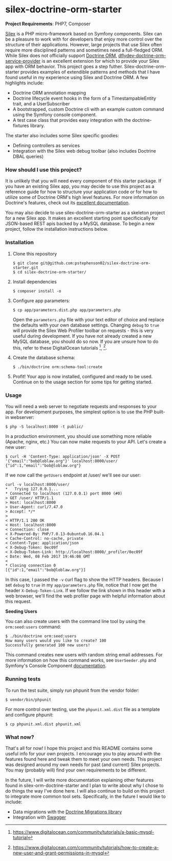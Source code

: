 # silex-doctrine-orm-starter

**Project Requirements**: PHP7, Composer

[Silex](http://silex.sensiolabs.org/) is a PHP micro-framework based on Symfony components. Silex can be a pleasure to work with for developers that enjoy more control over the structure of their applications. However, large projects that use Silex often require more disciplined patterns and sometimes need a full-fledged ORM. While Silex does not officially support [Doctrine ORM](http://www.doctrine-project.org/projects/orm.html), [dflydev-doctrine-orm-service-provider](https://github.com/dflydev/dflydev-doctrine-orm-service-provider) is an excellent extension for which to provide your Silex app with ORM behavior. This project goes a step futher. Silex-doctrine-orm-starter provides examples of extendible patterns and methods that I have found useful in my experience using Silex and Doctrine ORM. A few highlights include:

  - Doctrine ORM annotation mapping
  - Doctrine lifecycle event hooks in the form of a TimestampableEntity trait, and a UserSubscriber
  - A bootstrapped, custom Doctrine cli with an example custom command using the Symfony console component.
  - A test case class that provides easy integration with the doctrine-fixtures library.

The starter also includes some Silex specific goodies:
  - Defining controllers as services
  - Integration with the Silex web debug toolbar (also includes Doctrine DBAL queries)

### How should I use this project?

It is unlikely that you will need every component of this starter package. If you have an existing Silex app, you may decide to use this project as a reference guide for how to structure your application code or for how to utilize some of Doctrine ORM's high level features. For more information on Doctrine's features, check out its [excellent documentation](http://docs.doctrine-project.org/projects/doctrine-orm/en/latest/).

You may also decide to use silex-doctrine-orm-starter as a skeleton project for a new Silex app. It makes an excellent starting point specificically for JSON-based REST apis backed by a MySQL database. To begin a new project, follow the installation instructions below.

### Installation

1. Clone this repository
    ```
    $ git clone git@github.com:pstephenson02/silex-doctrine-orm-starter.git
    $ cd silex-doctrine-orm-starter/
    ```
2. Install dependencies
    ```
    $ composer install -o
    ```
3. Configure app parameters:
    ```
    $ cp app/parameters.dist.php app/parameters.php
    ```
    Open the `parameters.php` file with your text editor of choice and replace the defaults with your own database settings. Changing `debug` to `true` will provide the Silex Web Profiler toolbar on requests - this is very useful during development. If you have not already created a new MySQL database, you should do so now. If you are unsure how to do this, refer to these DigitalOcean tutorials [^1], [^2].
    
4. Create the database schema:
    ```
    $ ./bin/doctrine orm:schema-tool:create
    ```
5. Profit! Your app is now installed, configured and ready to be used. Continue on to the usage section for some tips for getting started.

### Usage
You will need a web server to negotiate requests and responses to your app. For development purposes, the simplest option is to use the PHP built-in webserver:
```
$ php -S localhost:8000 -t public/
```
In a production environment, you should use something more reliable (Apache, nginx, etc.)
You can now make requests to your API. Let's create a new user:
```
$ curl -H 'Content-Type: application/json' -X POST '{"email":"bob@loblaw.org"}' localhost:8000/user/
{"id":1,"email":"bob@loblaw.org"}
```

If we now call the `getUsers` endpoint at /user/ we'll see our user:
```
curl -v localhost:8000/user/
*   Trying 127.0.0.1...
* Connected to localhost (127.0.0.1) port 8000 (#0)
> GET /user/ HTTP/1.1
> Host: localhost:8000
> User-Agent: curl/7.47.0
> Accept: */*
> 
< HTTP/1.1 200 OK
< Host: localhost:8000
< Connection: close
< X-Powered-By: PHP/7.0.13-0ubuntu0.16.04.1
< Cache-Control: no-cache, private
< Content-Type: application/json
< X-Debug-Token: 0ec09f
< X-Debug-Token-Link: http://localhost:8000/_profiler/0ec09f
< Date: Wed, 08 Feb 2017 19:46:08 GMT
< 
* Closing connection 0
[{"id":1,"email":"bob@loblaw.org"}]
```
In this case, I passed the `-v` curl flag to show the HTTP headers. Because I set `debug` to `true` in my `app/parameters.php` file, notice that I now get the header `X-Debug-Token-Link`. If we follow the link shown in this header with a web browser, we'll find the web profiler page with helpful information about this request.

**Seeding Users**

You can also create users with the command line tool by using the `orm:seed:users` command:
```
$ ./bin/doctrine orm:seed:users
How many users would you like to create? 100
Successfully generated 100 new users!
```
This command creates new users with random string email addresses. For more information on how this command works, see `UserSeeder.php` and Symfony's Console Component [documentation](http://symfony.com/doc/current/components/console.html).

### Running tests
To run the test suite, simply run phpunit from the vendor folder:
```
$ vendor/bin/phpunit
```
For more control over testing, use the `phpunit.xml.dist` file as a template and configure phpunit:
```
$ cp phpunit.xml.dist phpunit.xml
```

### What now?

That's all for now! I hope this project and this README contains some useful info for your own projects. I encourage you to play around with the features found here and tweak them to meet your own needs. This project was designed around my own needs for past (and current) Silex projects. You may (probably will) find your own requirements to be different.

In the future, I will write more documentation explaining other features found in silex-orm-doctrine-starter and I plan to write about why I chose to do things the way I've done here. I will also continue to build on this project to integrate more common tool sets. Specifically, in the future I would like to include:
* Data migrations with the [Doctrine Migrations library](https://github.com/doctrine/migrations)
* Integration with [Swagger](http://swagger.io/)


[^1]: https://www.digitalocean.com/community/tutorials/a-basic-mysql-tutorial
[^2]: https://www.digitalocean.com/community/tutorials/how-to-create-a-new-user-and-grant-permissions-in-mysql

